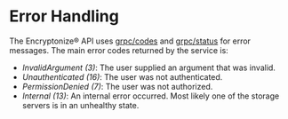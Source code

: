# Error Handling
The Encryptonize&reg; API uses [grpc/codes](https://godoc.org/google.golang.org/grpc/codes) and
[grpc/status](https://godoc.org/google.golang.org/grpc/status) for error messages. The main error
codes returned by the service is:
* *InvalidArgument (3)*: The user supplied an argument that was invalid.
* *Unauthenticated (16)*: The user was not authenticated.
* *PermissionDenied (7)*: The user was not authorized.
* *Internal (13)*: An internal error occurred. Most likely one of the storage servers is in an
  unhealthy state.